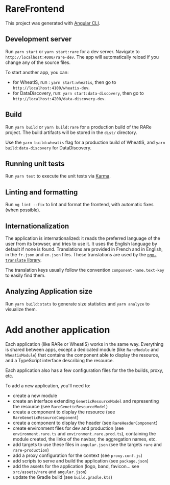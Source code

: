 # RareFrontend

This project was generated with [Angular CLI](https://github.com/angular/angular-cli).

## Development server

Run `yarn start` or `yarn start:rare` for a dev server. 
Navigate to `http://localhost:4000/rare-dev`. The app will automatically reload if you change any of the source files.

To start another app, you can:
- for WheatIS, run : `yarn start:wheatis`, then go to `http://localhost:4100/wheatis-dev`.
- for DataDiscovery, run: `yarn start:data-discovery`, then go to `http://localhost:4200/data-discovery-dev`.

## Build

Run `yarn build` or `yarn build:rare` for a production build of the RARe project. 
The build artifacts will be stored in the `dist/` directory. 

Use the `yarn build:wheatis` flag for a production build of WheatIS, and `yarn build:data-discovery` for DataDiscovery.

## Running unit tests

Run `yarn test` to execute the unit tests via [Karma](https://karma-runner.github.io).

## Linting and formatting

Run `ng lint --fix` to lint and format the frontend,
with automatic fixes (when possible).

## Internationalization

The application is internationalized: 
it reads the preferred language of the user 
from its browser, and tries to use it.
It uses the English language by default if none is found.
Translations are provided in French and in English,
in the `fr.json` and `en.json` files.
These translations are used by the 
[`ngx-translate` library](https://github.com/ngx-translate/core).

The translation keys usually follow the convention
`component-name.text-key` to easily find them. 

## Analyzing Application size

Run `yarn build:stats` to generate size statistics and `yarn analyze` to visualize them.

# Add another application

Each application (like RARe or WheatIS) works in the same way.
Everything is shared between apps, 
except a dedicated module (like `RareModule` and `WheatisModule`)
that contains the component able to display the resource,
and a TypeScript interface describing the resource.  

Each application also has a few configuration files
for the the builds, proxy, etc.

To add a new application, you'll need to:

- create a new module
- create an interface extending `GeneticResourceModel` and representing the resource (see `RareGeneticResourceModel`)
- create a component to display the resource (see `RareGeneticResourceComponent`)
- create a component to display the header (see `RareHeaderComponent`)
- create environment files for dev and production (see `environment.rare.ts` and `environment.rare.prod.ts`),
containing the module created, the links of the navbar, the aggregation names, etc. 
- add targets to use these files in `angular.json` (see the targets `rare` and `rare-production`)
- add a proxy configuration for the context (see `proxy.conf.js`)
- add scripts to serve and build the application (see `package.json`)
- add the assets for the application (logo, band, favicon... see `src/assets/rare` and `angular.json`)
- update the Gradle build (see `build.gradle.kts`)
